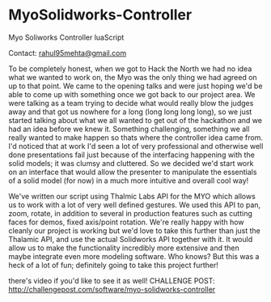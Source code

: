 MyoSolidworks-Controller
========================

Myo Soliworks Controller luaScript

Contact: rahul95mehta@gmail.com

To be completely honest, when we got to Hack the North we had no idea what we wanted to work on, the Myo was the only thing we had agreed on up to that point. 
We came to the opening talks and were just hoping we'd be able to come up with something once we got back to our project area. 
We were talking as a team trying to decide what would really blow the judges away and that got us nowhere for a long (long long long long), 
so we just started talking about what we all wanted to get out of the hackathon and we had an idea before we knew it. Something challenging, something we all 
really wanted to make happen so thats where the controller idea came from. I'd noticed that at work I'd seen a lot of very professional and otherwise well done 
presentations fail just because of the interfacing happening with the solid models; it was clumsy and cluttered. So we decided we'd start work on an interface that 
would allow the presenter to manipulate the essentials of a solid model (for now) in a much more intuitive and overall cool way!

We've written our script using Thalmic Labs API for the MYO which allows us to work with a lot of very well defined gestures. We used this API to pan, zoom, rotate, 
in addition to several in production features such as cutting faces for demos, fixed axis/point rotation. We're really happy with how cleanly our project is working
but we'd love to take this further than just the Thalamic API, and use the actual Solidworks API together with it. It would allow us to make the functionality incredibly 
more extensive and then maybe integrate even more modeling software. Who knows? But this was a heck of a lot of fun; definitely going to take this project further!


there's video if you'd like to see it as well!
CHALLENGE POST: http://challengepost.com/software/myo-solidworks-controller
